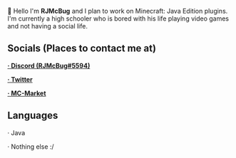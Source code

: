 👋 Hello I'm **RJMcBug** and I plan to work on Minecraft: Java Edition plugins. I'm currently a high schooler who is bored with his life playing video games and not having a social life. 

## Socials (Places to contact me at)
<a href="https://discord.com"><b>· Discord (RJMcBug#5594)</b></a>

<a href="https://twitter.com/RJMcBug"><b>· Twitter</b></a>

<a href="https://www.mc-market.org/members/160745/"><b>· MC-Market</b></a>

## Languages

· Java

· Nothing else :/

